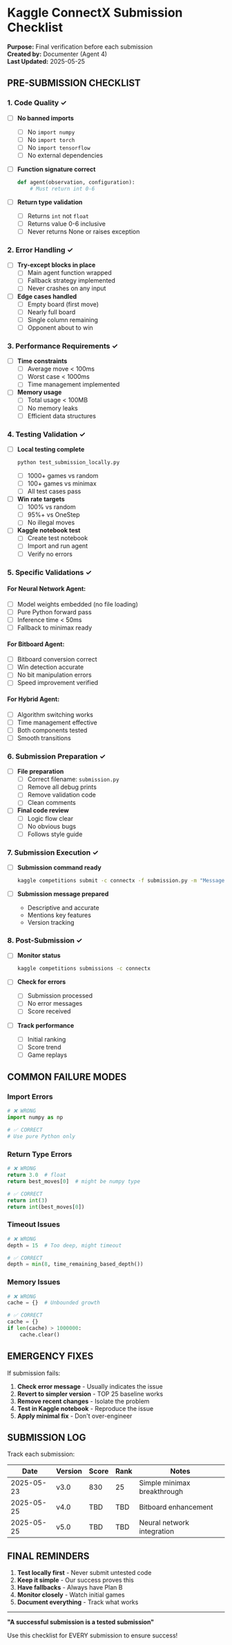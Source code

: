 # Kaggle ConnectX Submission Checklist
**Purpose:** Final verification before each submission  
**Created by:** Documenter (Agent 4)  
**Last Updated:** 2025-05-25

## PRE-SUBMISSION CHECKLIST

### 1. Code Quality ✓
- [ ] **No banned imports**
  - [ ] No `import numpy`
  - [ ] No `import torch`
  - [ ] No `import tensorflow`
  - [ ] No external dependencies
  
- [ ] **Function signature correct**
  ```python
  def agent(observation, configuration):
      # Must return int 0-6
  ```
  
- [ ] **Return type validation**
  - [ ] Returns `int` not `float`
  - [ ] Returns value 0-6 inclusive
  - [ ] Never returns None or raises exception

### 2. Error Handling ✓
- [ ] **Try-except blocks in place**
  - [ ] Main agent function wrapped
  - [ ] Fallback strategy implemented
  - [ ] Never crashes on any input
  
- [ ] **Edge cases handled**
  - [ ] Empty board (first move)
  - [ ] Nearly full board
  - [ ] Single column remaining
  - [ ] Opponent about to win

### 3. Performance Requirements ✓
- [ ] **Time constraints**
  - [ ] Average move < 100ms
  - [ ] Worst case < 1000ms
  - [ ] Time management implemented
  
- [ ] **Memory usage**
  - [ ] Total usage < 100MB
  - [ ] No memory leaks
  - [ ] Efficient data structures

### 4. Testing Validation ✓
- [ ] **Local testing complete**
  ```bash
  python test_submission_locally.py
  ```
  - [ ] 1000+ games vs random
  - [ ] 100+ games vs minimax
  - [ ] All test cases pass
  
- [ ] **Win rate targets**
  - [ ] 100% vs random
  - [ ] 95%+ vs OneStep
  - [ ] No illegal moves
  
- [ ] **Kaggle notebook test**
  - [ ] Create test notebook
  - [ ] Import and run agent
  - [ ] Verify no errors

### 5. Specific Validations ✓

#### For Neural Network Agent:
- [ ] Model weights embedded (no file loading)
- [ ] Pure Python forward pass
- [ ] Inference time < 50ms
- [ ] Fallback to minimax ready

#### For Bitboard Agent:
- [ ] Bitboard conversion correct
- [ ] Win detection accurate
- [ ] No bit manipulation errors
- [ ] Speed improvement verified

#### For Hybrid Agent:
- [ ] Algorithm switching works
- [ ] Time management effective
- [ ] Both components tested
- [ ] Smooth transitions

### 6. Submission Preparation ✓
- [ ] **File preparation**
  - [ ] Correct filename: `submission.py`
  - [ ] Remove all debug prints
  - [ ] Remove validation code
  - [ ] Clean comments
  
- [ ] **Final code review**
  - [ ] Logic flow clear
  - [ ] No obvious bugs
  - [ ] Follows style guide

### 7. Submission Execution ✓
- [ ] **Submission command ready**
  ```bash
  kaggle competitions submit -c connectx -f submission.py -m "Message"
  ```
  
- [ ] **Submission message prepared**
  - Descriptive and accurate
  - Mentions key features
  - Version tracking

### 8. Post-Submission ✓
- [ ] **Monitor status**
  ```bash
  kaggle competitions submissions -c connectx
  ```
  
- [ ] **Check for errors**
  - [ ] Submission processed
  - [ ] No error messages
  - [ ] Score received
  
- [ ] **Track performance**
  - [ ] Initial ranking
  - [ ] Score trend
  - [ ] Game replays

## COMMON FAILURE MODES

### Import Errors
```python
# ❌ WRONG
import numpy as np

# ✅ CORRECT
# Use pure Python only
```

### Return Type Errors
```python
# ❌ WRONG
return 3.0  # float
return best_moves[0]  # might be numpy type

# ✅ CORRECT
return int(3)
return int(best_moves[0])
```

### Timeout Issues
```python
# ❌ WRONG
depth = 15  # Too deep, might timeout

# ✅ CORRECT
depth = min(8, time_remaining_based_depth())
```

### Memory Issues
```python
# ❌ WRONG
cache = {}  # Unbounded growth

# ✅ CORRECT
cache = {}
if len(cache) > 1000000:
    cache.clear()
```

## EMERGENCY FIXES

If submission fails:

1. **Check error message** - Usually indicates the issue
2. **Revert to simpler version** - TOP 25 baseline works
3. **Remove recent changes** - Isolate the problem
4. **Test in Kaggle notebook** - Reproduce the issue
5. **Apply minimal fix** - Don't over-engineer

## SUBMISSION LOG

Track each submission:

| Date | Version | Score | Rank | Notes |
|------|---------|-------|------|-------|
| 2025-05-23 | v3.0 | 830 | 25 | Simple minimax breakthrough |
| 2025-05-25 | v4.0 | TBD | TBD | Bitboard enhancement |
| 2025-05-25 | v5.0 | TBD | TBD | Neural network integration |

## FINAL REMINDERS

1. **Test locally first** - Never submit untested code
2. **Keep it simple** - Our success proves this
3. **Have fallbacks** - Always have Plan B
4. **Monitor closely** - Watch initial games
5. **Document everything** - Track what works

---

**"A successful submission is a tested submission"**

Use this checklist for EVERY submission to ensure success!